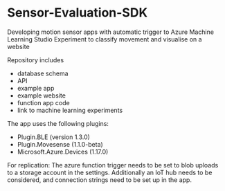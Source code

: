 # Sensor-Evaluation-SDK

Developing motion sensor apps with automatic trigger to Azure Machine Learning Studio Experiment to classify movement and visualise on a website

Repository includes
- database schema
- API
- example app
- example website
- function app code
- link to machine learning experiments

The app uses the following plugins:

  -	Plugin.BLE (version 1.3.0)
  -	Plugin.Movesense (1.1.0-beta)
  -	Microsoft.Azure.Devices (1.17.0)

For replication:
The azure function trigger needs to be set to blob uploads to a storage account in the settings.
Additionally an IoT hub needs to be considered, and connection strings need to be set up in the app.
